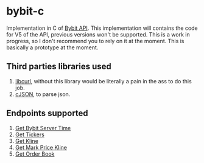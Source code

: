 # bybit-c

Implementation in C of [Bybit API](https://bybit-exchange.github.io/docs/). This implementation will contains the code for V5 of the API, previous versions won't be supported. This is a work in progress, so I don't recommend you to rely on it at the moment. This is basically a prototype at the moment.

## Third parties libraries used

1. [libcurl](https://curl.se/libcurl/), without this library would be literally a pain in the ass to do this job.
2. [cJSON](https://github.com/DaveGamble/cJSON), to parse json.

## Endpoints supported

1. [Get Bybit Server Time](https://bybit-exchange.github.io/docs/v5/market/time)
2. [Get Tickers](https://bybit-exchange.github.io/docs/v5/market/tickers)
3. [Get Kline](https://bybit-exchange.github.io/docs/v5/market/kline)
4. [Get Mark Price Kline](https://bybit-exchange.github.io/docs/v5/market/mark-kline)
5. [Get Order Book](https://bybit-exchange.github.io/docs/v5/market/orderbook)